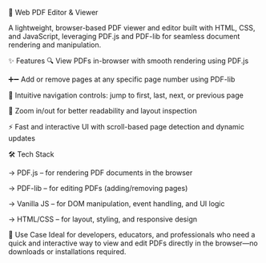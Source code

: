 📄 Web PDF Editor & Viewer

A lightweight, browser-based PDF viewer and editor built with HTML, CSS, and JavaScript, leveraging PDF.js and PDF-lib for seamless document rendering and manipulation.

✨ Features
🔍 View PDFs in-browser with smooth rendering using PDF.js

➕➖ Add or remove pages at any specific page number using PDF-lib

🧭 Intuitive navigation controls: jump to first, last, next, or previous page

🔎 Zoom in/out for better readability and layout inspection

⚡ Fast and interactive UI with scroll-based page detection and dynamic updates


🛠️ Tech Stack

-> PDF.js – for rendering PDF documents in the browser

-> PDF-lib – for editing PDFs (adding/removing pages)

-> Vanilla JS – for DOM manipulation, event handling, and UI logic

-> HTML/CSS – for layout, styling, and responsive design

🚀 Use Case
Ideal for developers, educators, and professionals who need a quick and interactive way to view and edit PDFs directly in the browser—no downloads or installations required.
